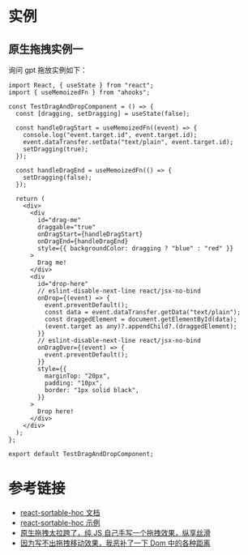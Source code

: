 # 实例

## 原生拖拽实例一

询问 gpt 拖放实例如下：

```tsx
import React, { useState } from "react";
import { useMemoizedFn } from "ahooks";

const TestDragAndDropComponent = () => {
  const [dragging, setDragging] = useState(false);

  const handleDragStart = useMemoizedFn((event) => {
    console.log("event.target.id", event.target.id);
    event.dataTransfer.setData("text/plain", event.target.id);
    setDragging(true);
  });

  const handleDragEnd = useMemoizedFn(() => {
    setDragging(false);
  });

  return (
    <div>
      <div
        id="drag-me"
        draggable="true"
        onDragStart={handleDragStart}
        onDragEnd={handleDragEnd}
        style={{ backgroundColor: dragging ? "blue" : "red" }}
      >
        Drag me!
      </div>
      <div
        id="drop-here"
        // eslint-disable-next-line react/jsx-no-bind
        onDrop={(event) => {
          event.preventDefault();
          const data = event.dataTransfer.getData("text/plain");
          const draggedElement = document.getElementById(data);
          (event.target as any)?.appendChild?.(draggedElement);
        }}
        // eslint-disable-next-line react/jsx-no-bind
        onDragOver={(event) => {
          event.preventDefault();
        }}
        style={{
          marginTop: "20px",
          padding: "10px",
          border: "1px solid black",
        }}
      >
        Drop here!
      </div>
    </div>
  );
};

export default TestDragAndDropComponent;
```

# 参考链接

- [react-sortable-hoc 文档](https://github.com/clauderic/react-sortable-hoc)
- [react-sortable-hoc 示例](http://clauderic.github.io/react-sortable-hoc)
- [原生拖拽太拉跨了，纯 JS 自己手写一个拖拽效果，纵享丝滑](https://juejin.cn/post/7145447742515445791)
- [因为写不出拖拽移动效果，我恶补了一下 Dom 中的各种距离](https://mp.weixin.qq.com/s/1Cc8fhf7kVkQBAKrnRYVvg)
